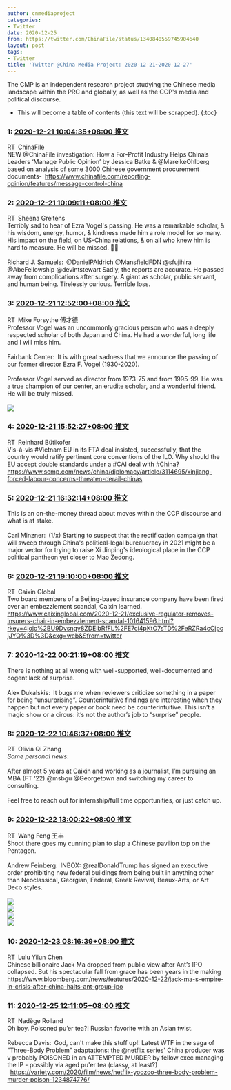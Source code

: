 ```yaml
---
author: cnmediaproject
categories:
- Twitter
date: 2020-12-25
from: https://twitter.com/ChinaFile/status/1340840559745904640
layout: post
tags:
- Twitter
title: 'Twitter @China Media Project: 2020-12-21~2020-12-27'
---
```


The CMP is an independent research project studying the Chinese media landscape within the PRC and globally, as well as the CCP's media and political discourse. 

* This will become a table of contents (this text will be scrapped).
{:toc}

### 1: [2020-12-21 10:04:35+08:00 推文](https://twitter.com/ChinaFile/status/1340840559745904640)

RT ChinaFile<br>NEW @ChinaFile investigation: How a For-Profit Industry Helps China’s Leaders ‘Manage Public Opinion’ by Jessica Batke & @MareikeOhlberg based on analysis of some 3000 Chinese government procurement documents- <a href="https://www.chinafile.com/reporting-opinion/features/message-control-china" target="_blank" rel="noopener noreferrer">https://www.chinafile.com/reporting-opinion/features/message-control-china</a>

### 2: [2020-12-21 10:09:11+08:00 推文](https://twitter.com/SheenaGreitens/status/1340841716861976577)

RT Sheena Greitens<br>Terribly sad to hear of Ezra Vogel's passing. He was a remarkable scholar, & his wisdom, energy, humor, & kindness made him a role model for so many. His impact on the field, on US-China relations, & on all who knew him is hard to measure. He will be missed. 🙏🏻<br><br>Richard J. Samuels: @DanielPAldrich @MansfieldFDN @sfujihira @AbeFellowship @devintstewart Sadly, the reports are accurate. He passed away from complications after surgery.  A giant as scholar, public servant, and human being. Tirelessly curious.  Terrible loss.<br>

### 3: [2020-12-21 12:52:00+08:00 推文](https://twitter.com/PekingMike/status/1340882690858479616)

RT Mike Forsythe  傅才德<br>Professor Vogel was an uncommonly gracious person who was a deeply respected scholar of both Japan and China. He had a wonderful, long life and I will miss him.<br><br>Fairbank Center: It is with great sadness that we announce the passing of our former director Ezra F. Vogel (1930-2020).<br><br>Professor Vogel served as director from 1973-75 and from 1995-99. He was a true champion of our center, an erudite scholar, and a wonderful friend. He will be truly missed.<br><br><img style src="https://pbs.twimg.com/media/EpujUVUW4AAiacE?format=jpg&name=orig" referrerpolicy="no-referrer">

### 4: [2020-12-21 15:52:27+08:00 推文](https://twitter.com/bueti/status/1340928103942643712)

RT Reinhard Bütikofer<br>Vis-à-vis #Vietnam EU in its FTA deal insisted, successfully, that the country would ratify pertinent core conventions of the ILO. Why should the EU accept double standards under a #CAI deal with #China? <a href="https://www.scmp.com/news/china/diplomacy/article/3114695/xinjiang-forced-labour-concerns-threaten-derail-chinas" target="_blank" rel="noopener noreferrer">https://www.scmp.com/news/china/diplomacy/article/3114695/xinjiang-forced-labour-concerns-threaten-derail-chinas</a>

### 5: [2020-12-21 16:32:14+08:00 推文](https://twitter.com/cnmediaproject/status/1340938114693537793)

This is an on-the-money thread about moves within the CCP discourse and what is at stake.<br><br>Carl Minzner: (1/x) Starting to suspect that the rectification campaign that will sweep through China's political-legal bureaucracy in 2021 might be a major vector for trying to raise Xi Jinping's ideological place in the CCP political pantheon yet closer to Mao Zedong.<br>

### 6: [2020-12-21 19:10:00+08:00 推文](https://twitter.com/caixin/status/1340977816293261312)

RT Caixin Global<br>Two board members of a Beijing-based insurance company have been fired over an embezzlement scandal, Caixin learned. <a href="https://www.caixinglobal.com/2020-12-21/exclusive-regulator-removes-insurers-chair-in-embezzlement-scandal-101641596.html?rkey=4jojc%2BU9Dvsngy8ZDEibRfFL%2FE7ci4pKtO7sTD%2FeRZRa4cCjpcjJYQ%3D%3D&cxg=web&Sfrom=twitter" target="_blank" rel="noopener noreferrer">https://www.caixinglobal.com/2020-12-21/exclusive-regulator-removes-insurers-chair-in-embezzlement-scandal-101641596.html?rkey=4jojc%2BU9Dvsngy8ZDEibRfFL%2FE7ci4pKtO7sTD%2FeRZRa4cCjpcjJYQ%3D%3D&cxg=web&Sfrom=twitter</a>

### 7: [2020-12-22 00:21:19+08:00 推文](https://twitter.com/cnmediaproject/status/1341056162050039808)

There is nothing at all wrong with well-supported, well-documented and cogent lack of surprise.<br><br>Alex Dukalskis: It bugs me when reviewers criticize something in a paper for being “unsurprising”. Counterintuitive findings are interesting when they happen but not every paper or book need be counterintuitive. This isn’t a magic show or a circus: it’s not the author’s job to “surprise” people.<br>

### 8: [2020-12-22 10:46:37+08:00 推文](https://twitter.com/zhang_qiii/status/1341213525264527360)

RT Olivia Qi Zhang<br>*Some personal news*:<br><br>After almost 5 years at Caixin and working as a journalist, I’m pursuing an MBA (FT ‘22) @msbgu @Georgetown and switching my career to consulting.<br><br>Feel free to reach out for internship/full time opportunities, or just catch up.

### 9: [2020-12-22 13:00:22+08:00 推文](https://twitter.com/ulywang/status/1341247185497640960)

RT Wang Feng 王丰<br>Shoot there goes my cunning plan to slap a Chinese pavilion top on the Pentagon.<br><br>Andrew Feinberg: INBOX: @realDonaldTrump has signed an executive order prohibiting new federal buildings from being built in anything other than Neoclassical, Georgian, Federal, Greek Revival, Beaux-Arts, or Art Deco styles.<br><br><img style="" src="https://pbs.twimg.com/media/Epxn21OW4AYHNIp?format=png&name=orig" referrerpolicy="no-referrer"><br><img style="" src="https://pbs.twimg.com/media/Epxn21EXUAQmHs7?format=png&name=orig" referrerpolicy="no-referrer"><br><img style="" src="https://pbs.twimg.com/media/Epxn21IXUAQK13W?format=png&name=orig" referrerpolicy="no-referrer"><br><img style="" src="https://pbs.twimg.com/media/Epxn21TXEAMqmJV?format=png&name=orig" referrerpolicy="no-referrer">

### 10: [2020-12-23 08:16:39+08:00 推文](https://twitter.com/luluyilun/status/1341538170177875968)

RT Lulu Yilun Chen<br>Chinese billionaire Jack Ma dropped from public view after Ant’s IPO collapsed. But his spectacular fall from grace has been years in the making <a href="https://www.bloomberg.com/news/features/2020-12-22/jack-ma-s-empire-in-crisis-after-china-halts-ant-group-ipo" target="_blank" rel="noopener noreferrer">https://www.bloomberg.com/news/features/2020-12-22/jack-ma-s-empire-in-crisis-after-china-halts-ant-group-ipo</a>

### 11: [2020-12-25 12:11:05+08:00 推文](https://twitter.com/RollandNadege/status/1342321945669414912)

RT Nadège Rolland<br>Oh boy. Poisoned pu’er tea?! Russian favorite with an Asian twist.<br><br>Rebecca Davis: God, can't make this stuff up!! Latest WTF in the saga of "Three-Body Problem" adaptations: the @netflix series' China producer was v probably POISONED in an ATTEMPTED MURDER by fellow exec managing the IP - possibly via aged pu'er tea (classy, at least?)<br> <a href="https://variety.com/2020/film/news/netflix-yoozoo-three-body-problem-murder-poison-1234874776/" target="_blank" rel="noopener noreferrer">https://variety.com/2020/film/news/netflix-yoozoo-three-body-problem-murder-poison-1234874776/</a>

